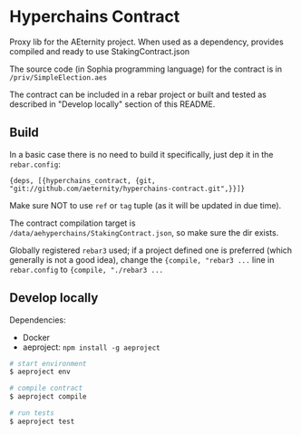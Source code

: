 Hyperchains Contract
====================

Proxy lib for the AEternity project. When used as a dependency, provides compiled and ready to use StakingContract.json

The source code (in Sophia programming language) for the contract is in `/priv/SimpleElection.aes`

The contract can be included in a rebar project or built and tested as described in "Develop locally" section of this README.

Build
-----

In a basic case there is no need to build it specifically, just dep it in the `rebar.config`:

`{deps, [{hyperchains_contract, {git, "git://github.com/aeternity/hyperchains-contract.git",}}]}`

Make sure NOT to use `ref` or `tag` tuple (as it will be updated in due time).

The contract compilation target is `/data/aehyperchains/StakingContract.json`, so make sure the dir exists.

Globally registered `rebar3` used; if a project defined one is preferred (which generally is not a good idea), change the `{compile, "rebar3 ...` line in `rebar.config` to `{compile, "./rebar3 ...`

Develop locally
---------------

Dependencies:
- Docker
- aeproject: `npm install -g aeproject`

```sh
# start environment
$ aeproject env

# compile contract
$ aeproject compile

# run tests
$ aeproject test
```
